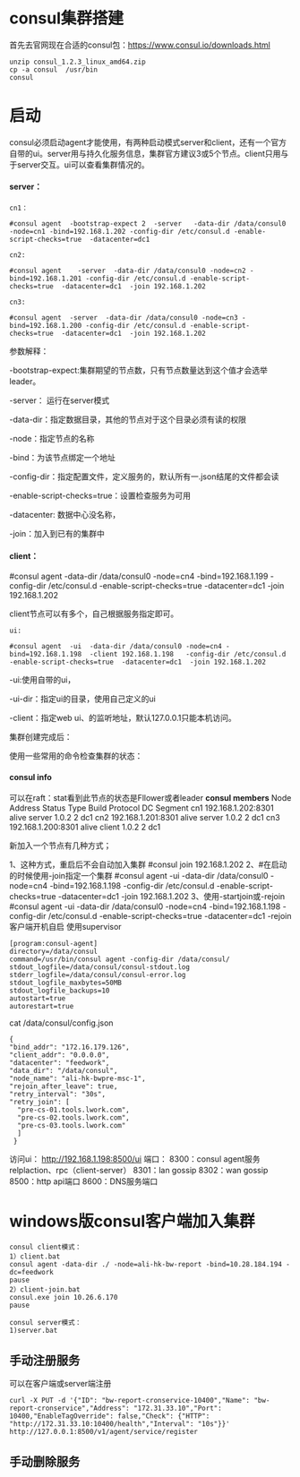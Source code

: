 # **consul集群搭建**
首先去官网现在合适的consul包：https://www.consul.io/downloads.html
```
unzip consul_1.2.3_linux_amd64.zip
cp -a consul  /usr/bin
consul
```
# **启动**
consul必须启动agent才能使用，有两种启动模式server和client，还有一个官方自带的ui。server用与持久化服务信息，集群官方建议3或5个节点。client只用与于server交互。ui可以查看集群情况的。

#### **server**：
```
cn1：

#consul agent  -bootstrap-expect 2  -server   -data-dir /data/consul0 -node=cn1 -bind=192.168.1.202 -config-dir /etc/consul.d -enable-script-checks=true  -datacenter=dc1 

cn2:

#consul agent    -server  -data-dir /data/consul0 -node=cn2 -bind=192.168.1.201 -config-dir /etc/consul.d -enable-script-checks=true  -datacenter=dc1  -join 192.168.1.202

cn3:

#consul agent  -server  -data-dir /data/consul0 -node=cn3 -bind=192.168.1.200 -config-dir /etc/consul.d -enable-script-checks=true  -datacenter=dc1  -join 192.168.1.202
```
参数解释：

-bootstrap-expect:集群期望的节点数，只有节点数量达到这个值才会选举leader。

-server： 运行在server模式

-data-dir：指定数据目录，其他的节点对于这个目录必须有读的权限

-node：指定节点的名称

-bind：为该节点绑定一个地址

-config-dir：指定配置文件，定义服务的，默认所有一.json结尾的文件都会读

-enable-script-checks=true：设置检查服务为可用

-datacenter: 数据中心没名称，

-join：加入到已有的集群中

#### **client**：

#consul agent   -data-dir /data/consul0 -node=cn4 -bind=192.168.1.199 -config-dir /etc/consul.d -enable-script-checks=true  -datacenter=dc1  -join 192.168.1.202

client节点可以有多个，自己根据服务指定即可。
```
ui:

#consul agent  -ui  -data-dir /data/consul0 -node=cn4 -bind=192.168.1.198  -client 192.168.1.198   -config-dir /etc/consul.d -enable-script-checks=true  -datacenter=dc1  -join 192.168.1.202
```
 -ui:使用自带的ui，

-ui-dir：指定ui的目录，使用自己定义的ui

-client：指定web  ui、的监听地址，默认127.0.0.1只能本机访问。

集群创建完成后：

使用一些常用的命令检查集群的状态：

#### **consul  info** 
可以在raft：stat看到此节点的状态是Fllower或者leader
**consul members**
Node Address Status Type Build Protocol DC Segment
cn1 192.168.1.202:8301 alive server 1.0.2 2 dc1 <all>
cn2 192.168.1.201:8301 alive server 1.0.2 2 dc1 <all>
cn3 192.168.1.200:8301 alive client 1.0.2 2 dc1 <default>

新加入一个节点有几种方式；

1、这种方式，重启后不会自动加入集群
#consul  join  192.168.1.202
2、#在启动的时候使用-join指定一个集群
#consul agent  -ui  -data-dir /data/consul0 -node=cn4 -bind=192.168.1.198 -config-dir /etc/consul.d -enable-script-checks=true  -datacenter=dc1  -join 192.168.1.202
3、使用-startjoin或-rejoin
#consul agent  -ui  -data-dir /data/consul0 -node=cn4 -bind=192.168.1.198 -config-dir /etc/consul.d -enable-script-checks=true  -datacenter=dc1  -rejoin
客户端开机自启
使用supervisor
```
[program:consul-agent]
directory=/data/consul
command=/usr/bin/consul agent -config-dir /data/consul/
stdout_logfile=/data/consul/consul-stdout.log
stderr_logfile=/data/consul/consul-error.log
stdout_logfile_maxbytes=50MB
stdout_logfile_backups=10
autostart=true
autorestart=true
```
cat /data/consul/config.json
```
{
"bind_addr": "172.16.179.126",
"client_addr": "0.0.0.0",
"datacenter": "feedwork",
"data_dir": "/data/consul",
"node_name": "ali-hk-bwpre-msc-1",
"rejoin_after_leave": true,
"retry_interval": "30s",
"retry_join": [
  "pre-cs-01.tools.lwork.com",
  "pre-cs-02.tools.lwork.com",
  "pre-cs-03.tools.lwork.com"
  ]
 }
```
访问ui：
http://192.168.1.198:8500/ui
端口：
8300：consul agent服务relplaction、rpc（client-server）
8301：lan gossip
8302：wan gossip
8500：http api端口
8600：DNS服务端口
# windows版consul客户端加入集群
```
consul client模式：
1）client.bat
consul agent -data-dir ./ -node=ali-hk-bw-report -bind=10.28.184.194 -dc=feedwork
pause
2）client-join.bat
consul.exe join 10.26.6.170
pause

consul server模式：
1)server.bat
```

## 手动注册服务
可以在客户端或server端注册
```
curl -X PUT -d '{"ID": "bw-report-cronservice-10400","Name": "bw-report-cronservice","Address": "172.31.33.10","Port": 10400,"EnableTagOverride": false,"Check": {"HTTP": "http://172.31.33.10:10400/health","Interval": "10s"}}' http://127.0.0.1:8500/v1/agent/service/register
```
## 手动删除服务
